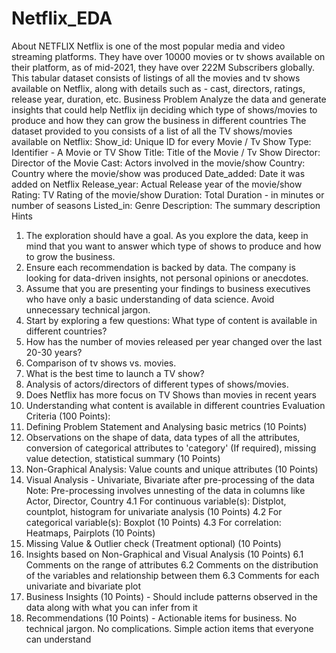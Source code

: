 # Netflix_EDA

About NETFLIX
Netflix is one of the most popular media and video streaming platforms. They have over 10000 movies or tv shows available on their platform, as of mid-2021, they have over 222M Subscribers globally. This tabular dataset consists of listings of all the movies and tv shows available on Netflix, along with details such as - cast, directors, ratings, release year, duration, etc.
Business Problem
Analyze the data and generate insights that could help Netflix ijn deciding which type of shows/movies to produce and how they can grow the business in different countries
The dataset provided to you consists of a list of all the TV shows/movies available on Netflix:
Show_id: Unique ID for every Movie / Tv Show
Type: Identifier - A Movie or TV Show
Title: Title of the Movie / Tv Show
Director: Director of the Movie
Cast: Actors involved in the movie/show
Country: Country where the movie/show was produced
Date_added: Date it was added on Netflix
Release_year: Actual Release year of the movie/show
Rating: TV Rating of the movie/show
Duration: Total Duration - in minutes or number of seasons
Listed_in: Genre
Description: The summary description
Hints
1.	The exploration should have a goal. As you explore the data, keep in mind that you want to answer which type of shows to produce and how to grow the business.
2.	Ensure each recommendation is backed by data. The company is looking for data-driven insights, not personal opinions or anecdotes.
3.	Assume that you are presenting your findings to business executives who have only a basic understanding of data science. Avoid unnecessary technical jargon.
4.	Start by exploring a few questions: What type of content is available in different countries?
1.	How has the number of movies released per year changed over the last 20-30 years?
2.	Comparison of tv shows vs. movies.
3.	What is the best time to launch a TV show?
4.	Analysis of actors/directors of different types of shows/movies.
5.	Does Netflix has more focus on TV Shows than movies in recent years
6.	Understanding what content is available in different countries
Evaluation Criteria (100 Points):
1. Defining Problem Statement and Analysing basic metrics (10 Points)
2. Observations on the shape of data, data types of all the attributes, conversion of categorical attributes to 'category' (If required), missing value detection, statistical summary (10 Points)
3. Non-Graphical Analysis: Value counts and unique attributes (10 Points)
4. Visual Analysis - Univariate, Bivariate after pre-processing of the data
Note: Pre-processing involves unnesting of the data in columns like Actor, Director, Country
4.1 For continuous variable(s): Distplot, countplot, histogram for univariate analysis (10 Points)
4.2 For categorical variable(s): Boxplot (10 Points)
4.3 For correlation: Heatmaps, Pairplots (10 Points)
5. Missing Value & Outlier check (Treatment optional) (10 Points)
6. Insights based on Non-Graphical and Visual Analysis (10 Points)
6.1 Comments on the range of attributes
6.2 Comments on the distribution of the variables and relationship between them
6.3 Comments for each univariate and bivariate plot
7. Business Insights (10 Points) - Should include patterns observed in the data along with what you can infer from it
8. Recommendations (10 Points) - Actionable items for business. No technical jargon. No complications. Simple action items that everyone can understand

